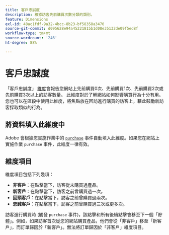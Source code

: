 ```yaml
---
title: 客戶忠誠度
description: 根據訪客先前購買次數分類的類別。
feature: Dimensions
exl-id: 48ac1fdf-9a32-4bcc-8b23-bf58358a3470
source-git-commit: d095628e94a45221815b1d08e35132de09f5ed8f
workflow-type: tm+mt
source-wordcount: '246'
ht-degree: 88%

---
```


# 客戶忠誠度

「客戶忠誠度」 [維度](overview.md)會報告您網站上先前購買0次、先前購買1次、先前購買2次或先前購買3次以上的訪客數量。 此維度對於了解網站如何影響購買行為十分有用。您也可以在區段中使用此維度，將焦點放在回訪進行購買的訪客上，藉此鼓勵新訪客採取類似的行為。

## 將資料填入此維度中

Adobe 會根據您實施作業中的 [`purchase`](/help/implement/vars/page-vars/events/event-purchase.md) 事件自動填入此維度。如果您在網站上實施作業 `purchase` 事件，此維度一律有效。

## 維度項目

維度項目包括下列幾項：

* **非客戶**：在點擊當下，訪客從未購買過產品。
* **新客戶**：在點擊當下，訪客之前曾購買過一次。
* **回頭客戶**：在點擊當下，訪客之前曾購買過兩次。
* **忠誠客戶**：在點擊當下，訪客之前曾購買過三次或更多次。

訪客進行購買時 (觸發 `purchase` 事件)，該點擊和所有後續點擊會移至下一個「貯體」。例如，如果訪客首次從您的網站購買產品，他們會從「非客戶」移至「新客戶」，而訂單歸因於「新客戶」。無法將訂單歸因於「非客戶」維度項目。

